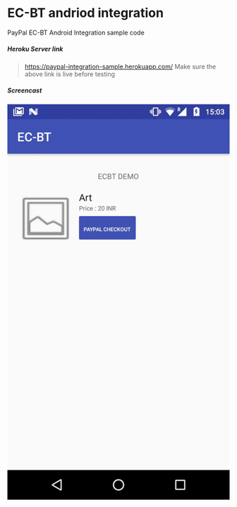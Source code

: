 # EC-BT andriod integration
PayPal EC-BT Android Integration sample code

##### Heroku Server link 

>https://paypal-integration-sample.herokuapp.com/
> Make sure the above link is live before testing


##### Screencast

![ScreenShot](https://github.com/devreena03/ec-bt_android_integration/blob/master/screencast.gif)

